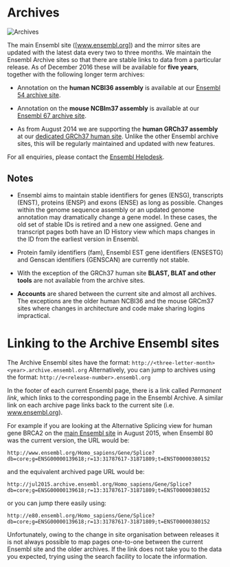 # Archives

![Archives](http://static.ensembl.org/img/generic-archive-roundel.gif "Archives logo")

The main Ensembl site ([www.ensembl.org]) and the mirror sites are updated with the latest data every two to three months. We maintain the Ensembl Archive sites so that there are stable links to data from a particular release. As of December 2016 these will be available for **five years**, together with the following longer term archives:

* Annotation on the **human NCBI36 assembly** is available at our [Ensembl 54 archive site](http://may2009.archive.ensembl.org//Homo_sapiens/Info/Index).

* Annotation on the **mouse NCBIm37 assembly** is available at our [Ensembl 67 archive site](http://may2012.archive.ensembl.org//Mus_musculus/Info/Index).

* As from August 2014 we are supporting the **human GRCh37 assembly** at our [dedicated GRCh37 human site](http://grch37.ensembl.org/index.html). Unlike the other Ensembl archive sites, this will be regularly maintained and updated with new features.

For all enquiries, please contact the [Ensembl Helpdesk](http://www.ensembl.org/Help/Contact).

## Notes

* Ensembl aims to maintain stable identifiers for genes (ENSG), transcripts (ENST), proteins (ENSP) and exons (ENSE) as long as possible. Changes within the genome sequence assembly or an updated genome annotation may dramatically change a gene model. In these cases, the old set of stable IDs is retired and a new one assigned. Gene and transcript pages both have an ID History view which maps changes in the ID from the earliest version in Ensembl.

* Protein family identifiers (fam), Ensembl EST gene identifiers (ENSESTG) and Genscan identifiers (GENSCAN) are currently not stable.

* With the exception of the GRCh37 human site **BLAST, BLAT and other tools** are not available from the archive sites.

* **Accounts** are shared between the current site and almost all archives. The exceptions are the older human NCBI36 and the mouse GRCm37 sites where changes in architecture and code make sharing logins impractical.

# Linking to the Archive Ensembl sites

The Archive Ensembl sites have the format: ``http://<three-letter-month><year>.archive.ensembl.org``
Alternatively, you can jump to archives using the format:
``http://e<release-number>.ensembl.org``

In the footer of each current Ensembl page, there is a link called *Permanent link*, which links to the corresponding page in the Ensembl Archive. A similar link on each archive page links back to the current site (i.e. www.ensembl.org).

For example if you are looking at the Alternative Splicing view for human gene BRCA2 on the [main Ensembl site](http://www.ensembl.org/index.html) in August 2015, when Ensembl 80 was the current version, the URL would be:

``http://www.ensembl.org/Homo_sapiens/Gene/Splice?db=core;g=ENSG00000139618;r=13:31787617-31871809;t=ENST00000380152``

and the equivalent archived page URL would be:

``http://jul2015.archive.ensembl.org/Homo_sapiens/Gene/Splice?db=core;g=ENSG00000139618;r=13:31787617-31871809;t=ENST00000380152``

or you can jump there easily using:

``http://e80.ensembl.org/Homo_sapiens/Gene/Splice?db=core;g=ENSG00000139618;r=13:31787617-31871809;t=ENST00000380152``

Unfortunately, owing to the change in site organisation between releases it is not always possible to map pages one-to-one between the current Ensembl site and the older archives. If the link does not take you to the data you expected, trying using the search facility to locate the information.
